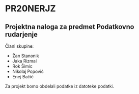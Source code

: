 # PR20NERJZ
## Projektna naloga za predmet Podatkovno rudarjenje
Člani skupine:
- Žan Stanonik 
- Jaka Rizmal 
- Rok Šimic 
- Nikolaj Popovič 
- Enej Bačić

Za projekt bomo obdelali podatke iz datoteke podatki.
